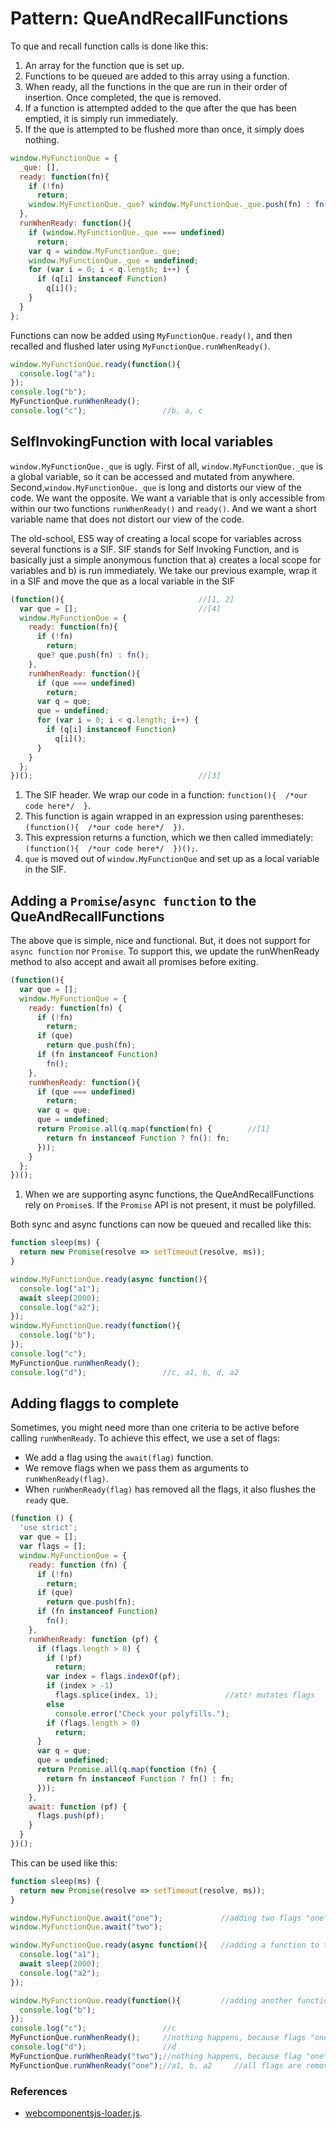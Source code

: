 # Pattern: QueAndRecallFunctions

To que and recall function calls is done like this:
1. An array for the function que is set up.
2. Functions to be queued are added to this array using a function.
3. When ready, all the functions in the que are run in their order of insertion.
Once completed, the que is removed. 
4. If a function is attempted added to the que after the que has been emptied, 
it is simply run immediately.
5. If the que is attempted to be flushed more than once, it simply does nothing.

```javascript
window.MyFunctionQue = {
  _que: [],
  ready: function(fn){
    if (!fn) 
      return;
    window.MyFunctionQue._que? window.MyFunctionQue._que.push(fn) : fn();
  },
  runWhenReady: function(){
    if (window.MyFunctionQue._que === undefined)
      return;
    var q = window.MyFunctionQue._que;
    window.MyFunctionQue._que = undefined;
    for (var i = 0; i < q.length; i++) {
      if (q[i] instanceof Function)
        q[i]();                     
    }
  }
};
```
Functions can now be added using `MyFunctionQue.ready()`,
and then recalled and flushed later using `MyFunctionQue.runWhenReady()`.
```javascript
window.MyFunctionQue.ready(function(){
  console.log("a");
});
console.log("b");                 
MyFunctionQue.runWhenReady();     
console.log("c");                 //b, a, c
```

## SelfInvokingFunction with local variables

`window.MyFunctionQue._que` is ugly. 
First of all, `window.MyFunctionQue._que` is a global variable, so it can be accessed 
and mutated from anywhere.
Second,`window.MyFunctionQue._que` is long and distorts our view of the code. 
We want the opposite. We want a variable that is only accessible from within our two functions
`runWhenReady()` and `ready()`.
And we want a short variable name that does not distort our view of the code.

The old-school, ES5 way of creating a local scope for variables across several functions is a SIF.
SIF stands for Self Invoking Function, and is basically just a simple anonymous function that 
a) creates a local scope for variables and b) is run immediately.
We take our previous example, wrap it in a SIF and move the que as a local variable in the SIF
```javascript
(function(){                              //[1, 2]
  var que = [];                           //[4]
  window.MyFunctionQue = {
    ready: function(fn){
      if (!fn) 
        return;
      que? que.push(fn) : fn();
    },
    runWhenReady: function(){
      if (que === undefined)
        return;
      var q = que;
      que = undefined;
      for (var i = 0; i < q.length; i++) {
        if (q[i] instanceof Function)
          q[i]();                     
      }
    }
  };
})();                                     //[3]
```
1. The SIF header. We wrap our code in a function: `function(){  /*our code here*/  }`.
2. This function is again wrapped in an expression using parentheses: `(function(){  /*our code here*/  })`.
3. This expression returns a function, which we then called immediately: `(function(){  /*our code here*/  })();`.
4. `que` is moved out of `window.MyFunctionQue` and set up as a local variable in the SIF.

## Adding a `Promise`/`async function` to the QueAndRecallFunctions
The above que is simple, nice and functional. 
But, it does not support for `async function` nor `Promise`.
To support this, we update the runWhenReady method to also accept and await 
all promises before exiting.

```javascript
(function(){                              
  var que = [];                           
  window.MyFunctionQue = {
    ready: function(fn) {                 
      if (!fn)
        return;
      if (que)
        return que.push(fn);
      if (fn instanceof Function)
        fn();
    },
    runWhenReady: function(){
      if (que === undefined)
        return;
      var q = que;
      que = undefined;
      return Promise.all(q.map(function(fn) {        //[1]
        return fn instanceof Function ? fn(): fn;
      }));
    }
  };
})();                                     
```
1. When we are supporting async functions, the QueAndRecallFunctions rely on `Promise`s.
   If the `Promise` API is not present, it must be polyfilled.
   
Both sync and async functions can now be queued and recalled like this:

```javascript
function sleep(ms) {
  return new Promise(resolve => setTimeout(resolve, ms));
}

window.MyFunctionQue.ready(async function(){
  console.log("a1");
  await sleep(2000);
  console.log("a2");
});
window.MyFunctionQue.ready(function(){
  console.log("b");
});
console.log("c");                 
MyFunctionQue.runWhenReady();     
console.log("d");                 //c, a1, b, d, a2
```

## Adding flaggs to complete
Sometimes, you might need more than one criteria to be active before calling `runWhenReady`.
To achieve this effect, we use a set of flags:
 * We add a flag using the `await(flag)` function.
 * We remove flags when we pass them as arguments to `runWhenReady(flag)`.
 * When `runWhenReady(flag)` has removed all the flags, it also flushes the `ready` que.

```javascript
(function () {
  'use strict';
  var que = [];
  var flags = [];
  window.MyFunctionQue = {
    ready: function (fn) {            
      if (!fn)
        return;
      if (que)
        return que.push(fn);
      if (fn instanceof Function)
        fn();
    },
    runWhenReady: function (pf) {     
      if (flags.length > 0) {
        if (!pf)
          return;
        var index = flags.indexOf(pf);
        if (index > -1)
          flags.splice(index, 1);               //att! mutates flags
        else
          console.error("Check your polyfills.");
        if (flags.length > 0)
          return;
      }
      var q = que;
      que = undefined;
      return Promise.all(q.map(function (fn) {
        return fn instanceof Function ? fn() : fn;
      }));
    },
    await: function (pf) {
      flags.push(pf);
    }
  }
})();
```
This can be used like this:

```javascript
function sleep(ms) {
  return new Promise(resolve => setTimeout(resolve, ms));
}

window.MyFunctionQue.await("one");             //adding two flags "one" and "two" to the que
window.MyFunctionQue.await("two");

window.MyFunctionQue.ready(async function(){   //adding a function to the que
  console.log("a1");
  await sleep(2000);
  console.log("a2");
});

window.MyFunctionQue.ready(function(){         //adding another function to the que
  console.log("b");
});
console.log("c");                 //c
MyFunctionQue.runWhenReady();     //nothing happens, because flags "one" and "two" are set.
console.log("d");                 //d
MyFunctionQue.runWhenReady("two");//nothing happens, because flag "one" is set.
MyFunctionQue.runWhenReady("one");//a1, b, a2     //all flags are removed, the que flushes
```

### References
* [webcomponentsjs-loader.js](https://github.com/webcomponents/webcomponentsjs/blob/master/webcomponents-loader.js).
